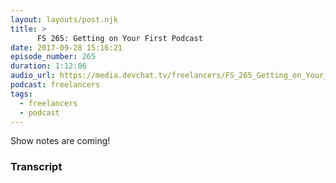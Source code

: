 ```yaml
---
layout: layouts/post.njk
title: >
      FS 265: Getting on Your First Podcast
date: 2017-09-28 15:16:21
episode_number: 265
duration: 1:12:06
audio_url: https://media.devchat.tv/freelancers/FS_265_Getting_on_Your_First_Podcast.mp3
podcast: freelancers
tags: 
  - freelancers
  - podcast
---
```


Show notes&nbsp;are coming!



### Transcript


